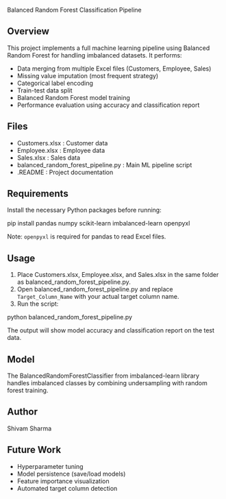Balanced Random Forest Classification Pipeline

Overview
--------

This project implements a full machine learning pipeline using Balanced Random Forest for handling imbalanced datasets. It performs:

- Data merging from multiple Excel files (Customers, Employee, Sales)
- Missing value imputation (most frequent strategy)
- Categorical label encoding
- Train-test data split
- Balanced Random Forest model training
- Performance evaluation using accuracy and classification report

Files
-----

- Customers.xlsx : Customer data
- Employee.xlsx : Employee data
- Sales.xlsx : Sales data
- balanced_random_forest_pipeline.py : Main ML pipeline script
- .README : Project documentation

Requirements
------------

Install the necessary Python packages before running:

pip install pandas numpy scikit-learn imbalanced-learn openpyxl

Note: `openpyxl` is required for pandas to read Excel files.

Usage
-----

1. Place Customers.xlsx, Employee.xlsx, and Sales.xlsx in the same folder as balanced_random_forest_pipeline.py.
2. Open balanced_random_forest_pipeline.py and replace `Target_Column_Name` with your actual target column name.
3. Run the script:

python balanced_random_forest_pipeline.py

The output will show model accuracy and classification report on the test data.

Model
-----

The BalancedRandomForestClassifier from imbalanced-learn library handles imbalanced classes by combining undersampling with random forest training.

Author
------

Shivam Sharma

Future Work
-----------

- Hyperparameter tuning
- Model persistence (save/load models)
- Feature importance visualization
- Automated target column detection
